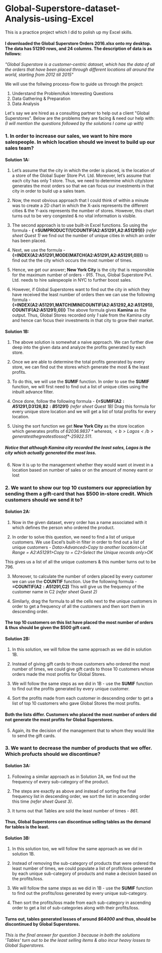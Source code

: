# Global-Superstore-dataset-Analysis-using-Excel
This is a practice project which I did to polish up my Excel skills.
#### I downloaded the Global Superstore Orders 2016.xlsx onto my desktop. The data has 51290 rows, and 24 columns. The description of data is as follows:
*"Global Superstore is a customer-centric dataset, which has the data of all the orders that have been placed through different locations all around the world, starting from 2012 till 2015"*

We will use the follwing process-flow to guide us through the project:
1. Understand the Problem/Ask Interesting Questions
2. Data Gathering & Preparation
3. Data Analysis

Let's say we are hired as a consulting partner to help out a client "Global Superstores". Below are the problems they are facing & need our help with:
*(I will mention the questions followed by the solutions I came up with)*
### 1. In order to increase our sales, we want to hire more salespeople. In which location should we invest to build up our sales team?
#### Solution 1A:
1. Let’s assume that the city in which the order is placed, is the location of a store of the Global Super Store Pvt. Ltd.
Moreover, let’s assume that each city has only 1 store.
Thus, we need to determine which city/store generates the most orders so that we can focus our investments in that city in order to build up a sales team.

2. Now, the most obvious approach that I could think of within a minute was to create a 2D chart in which the X-axis represents the different cities & the Y-axis represents the number of stores.
However, this chart turns out to be very congested & no vital information is visible.

3. The second approach is to use built-in Excel functions.
So using the formula - <b>{ =SUMPRODUCT(1/COUNTIF(A2:A51291,A2:A51291))}</b> *(refer sheet Quest 1)* we find out the number of unique cities in which an order has been placed.

4. Next, we use the formula - <b>{=INDEX(A2:A51291,MODE(MATCH(A2:A51291,A2:A51291,0)))}</b> to find out the the city which occurs the most number of times.

5. Hence, we get our answer; <b>New York City</b> is the city that is responsible for the maximum number of orders - *915*.
Thus, Global Superstore Pvt. Ltd. needs to hire salespeople in NYC to further boost sales. 

6. However, if Global Superstores want to find out the city in which they have received the least number of orders then we can use the following formula - <b>{=INDEX(A2:A51291,MATCH(MIN(COUNTIF(A2:A51292,A2:A51291)),COUNTIF(A2:A51291),0))}</b>
The above formula gives <b>Kamina</b> as the output. Thus, Global Stores recorded only *1* sale from the Kamina city and hence can focus their investments in that city to grow their market.

#### Solution 1B:
1. The above solution is somewhat a naive approach. We can further dive deep into the given data and analyze the profits generated by each store.

2. Once we are able to determine the total profits generated by every store, we can find out the stores which generate the most & the least profits.

3. To do this, we will use the <b>SUMIF</b> function. In order to use the <b>SUMIF</b> function, we will first need to find out a list of unique cities using the inbuilt advance filter.

4. Once done, follow the following formula - <b>{=SUMIF(A$2:A$51291,D3126,B$2:B$51291}</b> *(refer sheet Quest 1B)*
Drag this formula for every unique store location and we will get a list of total profits for every location.

5. Using the sort function we get <b>New York City</b> as the store location which generates profits of *$62036.9837* whereas, <b>Lagos</b> generates the greatest loss of *$-25922.511*.
##### Notice that although Kamina city recorded the least sales, Lagos is the city which actually generated the most loss.
6. Now it is up to the management whether they would want ot invest in a location based on number of sales or on the amount of money earnt or lost

### 2. We want to show our top 10 customers our appreciation by sending them a gift-card that has $500 in-store credit. Which customers should we send it to?
#### Solution 2A:
1. Now in the given dataset, every order has a name associated with it which defines the person who ordered the product.

2. In order to solve this question, we need to find a list of unique customers.
We use Excel’s built-in filter in order to find out a list of unique customers - 
*Data>Advanced>Copy to another location>List Range = $A$2:$A$51291>Copy to = C2>Select the Unique records only>OK*

This gives us a list of all the unique customers & this number turns out to be 796.

3. Moreover, to calculate the number of orders placed by every customer we can use the <b>COUNTIF</b> function.
Use the following formula - <b>=COUNTIF(A$2:A$51291,C2)</b>
This will give us the frequency of the customer name in C2 *(refer sheet Quest 2)*

4. Similarly, drag the formula to all the cells next to the unique customers in order to get a frequency of all the customers and then sort them in descending order.
#### The top 10 customers on this list have placed the most number of orders & thus should be given the $500 gift card.

#### Solution 2B:
1. In this solution, we will follow the same approach as we did in solution 1B.

2. Instead of giving gift cards to those customers who ordered the most number of times, we could give gift cards to those 10 customers whose orders made the most profits for Global Stores.

3. We will follow the same steps as we did in 1B - use the <b>SUMIF</b> function to find out the profits generated by every unique customer.

4. Sort the profits made from each customer in descending order to get a list of top 10 customers who gave Global Stores the most profits.
#### Both the lists differ. Customers who placed the most number of orders did not generate the most profits for Global Superstores.

5. Again, its the decision of the management that to whom they would like to send the gift cards.
### 3. We want to decrease the number of products that we offer. Which profucts should we discontinue?
#### Solution 3A:
1. Following a similar approach as in Solution 2A, we find out the frequency of every sub-category of the product.

2. The steps are exactly as above and instead of sorting the final frequency list in descending order, we sort the list in ascending order this time *(refer sheet Quest 3)*.

3. It turns out that Tables are sold the least number of times - *861*.
#### Thus, Global Superstores can discontinue selling tables as the demand for tables is the least.

#### Solution 3B:
1. In this solution too, we will follow the same approach as we did in solution 1B.

2. Instead of removing the sub-category of products that were ordered the least number of times, we could populate a list of profit/loss generated by each unique sub-category of products and make a decision based on the profits/loss.

3. We will follow the same steps as we did in 1B - use the <b>SUMIF</b> function to find out the profits/loss generated by every unique sub-category.

4. Then sort the profits/loss made from each sub-category in ascending order to get a list of sub-categories along with their profits/loss.

#### Turns out, tables generated losses of around *$64000* and thus, should be discontinued by Global Superstores. 
*This is the final answer for question 3 because in both the solutions 'Tables' turn out to be the least selling items & also incur heavy losses to Global Superstores.*


